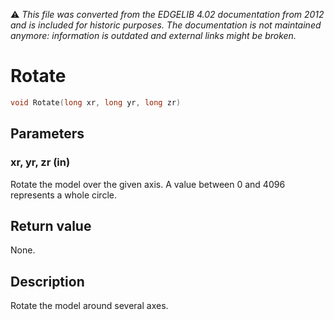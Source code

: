 :warning: _This file was converted from the EDGELIB 4.02 documentation from 2012 and is included for historic purposes. The documentation is not maintained anymore: information is outdated and external links might be broken._

# Rotate


```c++
void Rotate(long xr, long yr, long zr)
```

## Parameters
### xr, yr, zr (in)
Rotate the model over the given axis. A value between 0 and 4096 represents a whole circle.

## Return value
None.

## Description
Rotate the model around several axes.

